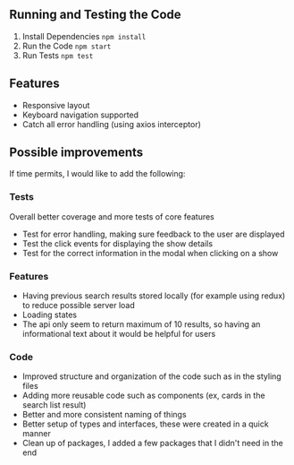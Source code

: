 ## Running and Testing the Code

1. Install Dependencies
   `npm install`
2. Run the Code
   `npm start`
3. Run Tests
   `npm test`

## Features

- Responsive layout
- Keyboard navigation supported
- Catch all error handling (using axios interceptor)

## Possible improvements

If time permits, I would like to add the following:

### Tests

Overall better coverage and more tests of core features

- Test for error handling, making sure feedback to the user are displayed
- Test the click events for displaying the show details
- Test for the correct information in the modal when clicking on a show

### Features

- Having previous search results stored locally (for example using redux) to reduce possible server load
- Loading states
- The api only seem to return maximum of 10 results, so having an informational text about it would be helpful for users

### Code

- Improved structure and organization of the code such as in the styling files
- Adding more reusable code such as components (ex, cards in the search list result)
- Better and more consistent naming of things
- Better setup of types and interfaces, these were created in a quick manner
- Clean up of packages, I added a few packages that I didn't need in the end
